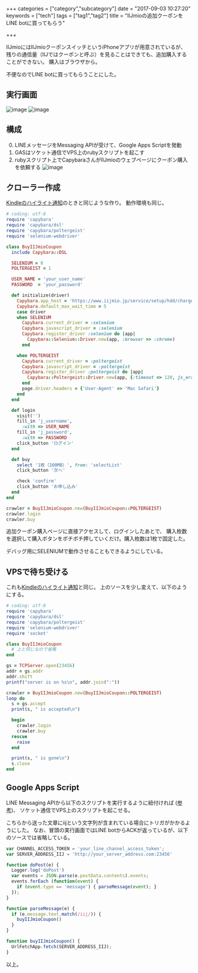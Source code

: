 +++
categories = ["category","subcategory"]
date = "2017-09-03 10:27:20"
keywords = ["tech"]
tags = ["tag1","tag2"]
title = "IIJmioの追加クーポンをLINE botに買ってもらう"

+++

IIJmioにはIIJmioクーポンスイッチというiPhoneアプリが用意されているが、
残りの通信量（IIJではクーポンと呼ぶ）を見ることはできても、追加購入することができない。
購入はブラウザから。

不便なのでLINE botに買ってもらうことにした。

<!--more-->

## 実行画面
![image](http://ift.tt/2iSCU12) ![image](http://ift.tt/2wtX1rd)

## 構成
0. LINEメッセージをMessaging APIが受けて、Google Apps Scriptを発動
0. GASはソケット通信でVPS上のrubyスクリプトを起こす
0. rubyスクリプト上でCapybaraさんがIIJmioのウェブページにクーポン購入を依頼する
![image](http://ift.tt/2vBgyXT)

## クローラー作成
[Kindleのハイライト通知](../line_highlights_1/)のときと同じような作り。
動作環境も同じ。

```ruby
# coding: utf-8
require 'capybara'
require 'capybara/dsl'
require 'capybara/poltergeist'
require 'selenium-webdriver'

class BuyIIJmioCoupon
  include Capybara::DSL

  SELENIUM = 0
  POLTERGEIST = 1

  USER_NAME = 'your_user_name'
  PASSWORD  = 'your_password'

  def initialize(driver)
    Capybara.app_host = 'https://www.iijmio.jp/service/setup/hdd/charge/'
    Capybara.default_max_wait_time = 5
    case driver
    when SELENIUM
      Capybara.current_driver = :selenium
      Capybara.javascript_driver = :selenium
      Capybara.register_driver :selenium do |app|
        Capybara::Selenium::Driver.new(app, :browser => :chrome)
      end

    when POLTERGEIST
      Capybara.current_driver = :poltergeist
      Capybara.javascript_driver = :poltergeist
      Capybara.register_driver :poltergeist do |app|
        Capybara::Poltergeist::Driver.new(app, {:timeout => 120, js_errors: false})
      end
      page.driver.headers = {'User-Agent' => 'Mac Safari'}
    end
  end

  def login
    visit('')
    fill_in 'j_username',
      :with => USER_NAME
    fill_in 'j_password',
      :with => PASSWORD
    click_button 'ログイン'
  end

  def buy
    select '1枚（100MB）', from: 'selectList'
    click_button '次へ'

    check 'confirm'
    click_button 'お申し込み'
  end
end

crawler = BuyIIJmioCoupon.new(BuyIIJmioCoupon::POLTERGEIST)
crawler.login
crawler.buy
```

追加クーポン購入ページに直接アクセスして、ログインしたあとで、
購入枚数を選択して購入ボタンをポチポチ押していくだけ。購入枚数は1枚で固定した。

デバッグ用にSELENIUMで動作させることもできるようにしている。

## VPSで待ち受ける
これも[Kindleのハイライト通知](../line_highlights_3/)と同じ。
上のソースを少し変えて、以下のようにする。

```ruby
# coding: utf-8
require 'capybara'
require 'capybara/dsl'
require 'capybara/poltergeist'
require 'selenium-webdriver'
require 'socket'

class BuyIIJmioCoupon
  # 上と同じなので省略
end

gs = TCPServer.open(23456)
addr = gs.addr
addr.shift
printf("server is on %s\n", addr.join(":"))

crawler = BuyIIJmioCoupon.new(BuyIIJmioCoupon::POLTERGEIST)
loop do
  s = gs.accept
  print(s, " is accepted\n")

  begin
    crawler.login
    crawler.buy
  rescue
    raise
  end

  print(s, " is gone\n")
  s.close
end
```

## Google Apps Script
LINE Messaging APIから以下のスクリプトを実行するように紐付ければ ([参考](../line_push/))、
ソケット通信でVPS上のスクリプトを起こせる。

こちらから送った文章にiijという文字列が含まれている場合にトリガがかかるようにした。
なお、冒頭の実行画面ではLINE botからACKが返っているが、以下のソースでは省略している。

```js
var CHANNEL_ACCESS_TOKEN = 'your_line_channel_access_token';
var SERVER_ADDRESS_IIJ = 'http://your_server_address.com:23456'

function doPost(e) {
  Logger.log('doPost')
  var events = JSON.parse(e.postData.contents).events;
  events.forEach (function(event) {
    if (event.type == 'message') { parseMessage(event); }
  });
}

function parseMessage(e) {
  if (e.message.text.match(/iij/)) {
    buyIIJmioCoupon()
  }
}

function buyIIJmioCoupon() {
  UrlFetchApp.fetch(SERVER_ADDRESS_IIJ);
}
```

以上。
